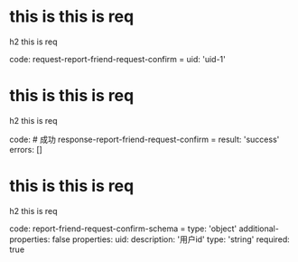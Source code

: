 # this is this is req

h2 this is req

code:
    request-report-friend-request-confirm =
  uid: 'uid-1'


# this is this is req

h2 this is req

code:
    # 成功
response-report-friend-request-confirm =
  result: 'success'
  errors: []


# this is this is req

h2 this is req

code:
    report-friend-request-confirm-schema =
  type: 'object'
  additional-properties: false
  properties:
    uid:
      description: '用户id'
      type: 'string'
      required: true


